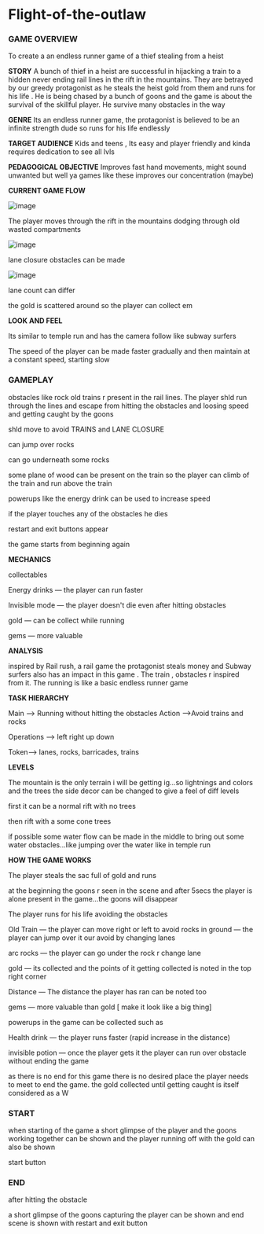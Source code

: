 # Flight-of-the-outlaw
### **GAME OVERVIEW**

To create a an endless runner game of a thief stealing from a heist

**STORY**
A bunch of thief in a heist are successful in hijacking a train to a hidden never ending rail lines in the rift in the mountains. They are betrayed by our greedy protagonist as he steals the heist gold from them and runs for his life . He is being chased by a bunch of goons and the game is about the survival of the skillful player. He survive many obstacles in the way

**GENRE**
Its an endless runner game, the protagonist is believed to be an infinite strength dude so runs for his life endlessly

**TARGET AUDIENCE**
Kids and teens , Its easy and player friendly and kinda requires dedication to see all lvls

**PEDAGOGICAL OBJECTIVE**
Improves fast hand movements, might sound unwanted but well ya games like these improves our concentration (maybe)

**CURRENT GAME FLOW**

![image](https://github.com/user-attachments/assets/1cfbab42-b87f-4478-a6d5-32d65c941ec8)

The player moves through the rift in the mountains dodging through old wasted compartments

![image](https://github.com/user-attachments/assets/8605bad7-9971-420b-ae5c-8e54531179fc)


lane closure obstacles can be made

![image](https://github.com/user-attachments/assets/c423fbd7-eb7c-4529-b27d-fa3e634b4c8f)


lane count can differ

the gold is scattered around so the player can collect em

**LOOK AND FEEL**

Its similar to temple run and has the camera follow like subway surfers

The speed of the player can be made faster gradually and then maintain at a constant speed, starting slow

### GAMEPLAY

obstacles like rock old trains r present in the rail lines. The player shld run through the lines and escape from hitting the obstacles and loosing speed and getting caught by the goons

shld move to avoid TRAINS and LANE CLOSURE

can jump over rocks

can go underneath some rocks

some plane of wood can be present on the train so the player can climb of the train and run above the train

powerups like the energy drink can be used to increase speed

if the player touches any of the obstacles he dies

restart and exit  buttons appear

the game starts from beginning again

**MECHANICS**

collectables

Energy drinks — the player can run faster

Invisible mode — the player doesn't die even after hitting obstacles

gold — can be collect while running

gems — more valuable

**ANALYSIS**

inspired by Rail rush, a rail game the protagonist steals money and Subway surfers also has an impact in this game . The train , obstacles r inspired from it. The running is like a basic endless runner game 

**TASK HIERARCHY**

Main —> Running without hitting the obstacles
Action —>Avoid trains and rocks

Operations —> left right up down

Token—> lanes, rocks, barricades, trains

**LEVELS**

The mountain is the only terrain i will be getting ig…so lightnings and colors and the trees the side decor can be changed to give a feel of diff levels

first it can be a normal rift with no trees

then rift with a some cone trees

if possible some water flow can be made in the middle to bring out some water obstacles…like jumping over the water like in temple run

**HOW THE GAME WORKS**

The player steals the sac full of gold and runs 

at the beginning the goons r seen in the scene and after 5secs the player is alone present in the game…the goons will disappear

The player runs for his life avoiding the obstacles

Old Train — the player can move right or left to avoid
rocks in ground — the player can jump over it our avoid by changing lanes

arc rocks — the player can go under the rock r change lane

gold — its collected and the points of it getting collected is noted in the top right corner 

Distance — The distance the player has ran can be noted too

gems — more valuable than gold [ make it look like a big thing]

powerups in the game can be collected such as

Health drink — the player runs faster (rapid increase in the distance)

invisible potion — once the player gets it the player can run over obstacle without ending the game

as there is no end for this game there is no desired place the player needs to meet to end the game. the gold collected until getting caught is itself considered as a W 

### START

when starting of the game a short glimpse of the player and the goons working together can be shown and the player running off with the gold can also be shown

start button

### END

after hitting the obstacle

a short glimpse of the goons capturing the player can be shown and end  scene is shown with restart and exit button
